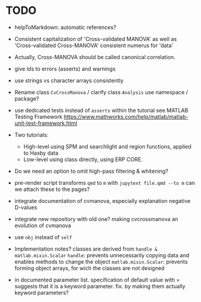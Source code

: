 # TODO

-   helpToMarkdown: automatic references?

-   Consistent capitalization of 'Cross-validated MANOVA'
    as well as 'Cross-validated Cross-MANOVA'
    consistent numerus for 'data'

-   Actually, Cross-MANOVA should be called canonical correlation.

-   give ids to errors (asserts) and warnings

-   use strings vs character arrays consistently

-   Rename class `CvCrossManova` / clarify class `Analysis`
    use namespace / package?

-   use dedicated tests instead of `asserts` within the tutorial
    see MATLAB Testing Framework
    https://www.mathworks.com/help/matlab/matlab-unit-test-framework.html

-   Two tutorials:
    -   High-level using SPM and searchlight and region functions,
        applied to Haxby data
    -   Low-level using class directly, using ERP CORE.
        
-   Do we need an option to omit high-pass filtering & whitening?

-   pre-render script transforms `qmd` to `m` with
    `jupytext file.qmd --to m`
    can we attach these to the pages?

-   integrate documentation of cvmanova,
    especially explanation negative D-values

-   integrate new repository with old one?
    making cvcrossmanova an evolution of cvmanova

-   use `obj` instead of `self`

-   Implementation notes?
    classes are derived from `handle & matlab.mixin.Scalar`
    `handle`: prevents unnecessarily copying data and enables methods to change the object
    `matlab.mixin.Scalar`: prevents forming object arrays, for wich the classes are not designed

-   in documented parameter list. specification of default value with = suggests that it is a keyword parameter. fix. by making them actually keyword parameters?
